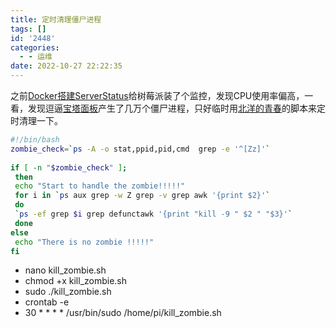 ```yaml
---
title: 定时清理僵尸进程
tags: []
id: '2448'
categories:
  - - 运维
date: 2022-10-27 22:22:35
---
```


之前[Docker搭建ServerStatus](https://occdn.limour.top/2281.html)给树莓派装了个监控，发现CPU使用率偏高，一看，发现逗逼[宝塔面板](https://occdn.limour.top/2020.html)产生了几万个僵尸进程，只好临时用[北洋的青春](https://blog.csdn.net/xzm5708796)的脚本来定时清理一下。

```bash
#!/bin/bash
zombie_check=`ps -A -o stat,ppid,pid,cmd  grep -e '^[Zz]'`
 
if [ -n "$zombie_check" ];
 then
 echo "Start to handle the zombie!!!!!"
 for i in `ps aux grep -w Z grep -v grep awk '{print $2}'`
 do
 `ps -ef grep $i grep defunctawk '{print "kill -9 " $2 " "$3}'`
 done
else
 echo "There is no zombie !!!!!"
fi
```

*   nano kill\_zombie.sh
*   chmod +x kill\_zombie.sh
*   sudo ./kill\_zombie.sh
*   crontab -e
*   30 \* \* \* \* /usr/bin/sudo /home/pi/kill\_zombie.sh